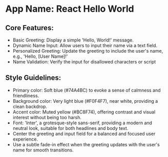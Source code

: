 # **App Name**: React Hello World

## Core Features:

- Basic Greeting: Display a simple 'Hello, World!' message.
- Dynamic Name Input: Allow users to input their name via a text field.
- Personalized Greeting: Update the greeting to include the user's name, e.g., 'Hello, [User Name]!'
- Name Validation: Verify the input for disallowed characters or script

## Style Guidelines:

- Primary color: Soft blue (#74A4BC) to evoke a sense of calmness and friendliness.
- Background color: Very light blue (#F0F4F7), near white, providing a clean backdrop.
- Accent color: Muted yellow (#BC8F74), offering contrast and visual interest without being too harsh.
- Font: 'Inter', a grotesque-style sans-serif, providing a modern and neutral look, suitable for both headlines and body text.
- Center the greeting and input field for a balanced and focused user experience.
- Use a subtle fade-in effect when the greeting updates with the user's name for smooth transitions.